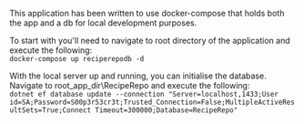 This application has been written to use docker-compose that holds both the app and a db for local development purposes.

To start with you'll need to navigate to root directory of the application and execute the following:\
`docker-compose up reciperepodb -d`

With the local server up and running, you can initialise the database.\
Navigate to root_app_dir\RecipeRepo and execute the following:\
`dotnet ef database update --connection "Server=localhost,1433;User id=SA;Password=S00p3r53cr3t;Trusted_Connection=False;MultipleActiveResultSets=True;Connect Timeout=300000;Database=RecipeRepo"`